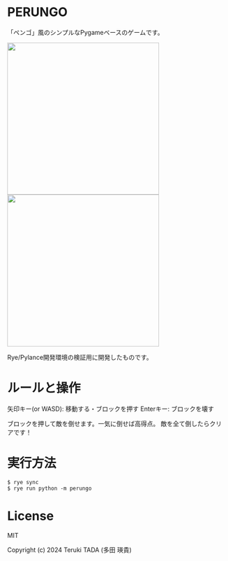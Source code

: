 # PERUNGO

「ペンゴ」風のシンプルなPygameベースのゲームです。

<p>
  <img src="https://github.com/user-attachments/assets/30898b6e-4cd8-4aab-869b-f5c24454cc47" width="348"></img>
  <img src="https://github.com/user-attachments/assets/00475ba7-a5cd-4bcd-9df1-c4680675210c" width="348"></img>
</p>

Rye/Pylance開発環境の検証用に開発したものです。

# ルールと操作

矢印キー(or WASD): 移動する・ブロックを押す
Enterキー: ブロックを壊す

ブロックを押して敵を倒せます。一気に倒せば高得点。
敵を全て倒したらクリアです！

# 実行方法

```
$ rye sync
$ rye run python -m perungo
```

# License

MIT

Copyright (c) 2024 Teruki TADA (多田 瑛貴)
